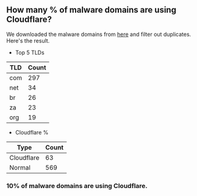 ## How many % of malware domains are using Cloudflare?


We downloaded the malware domains from [here](https://urlhaus.abuse.ch) and filter out duplicates.
Here's the result.


[//]: # (start replacement)


- Top 5 TLDs

| TLD | Count |
| --- | --- |
| com | 297 |
| net | 34 |
| br | 26 |
| za | 23 |
| org | 19 |


- Cloudflare %

| Type | Count |
| --- | --- |
| Cloudflare | 63 |
| Normal | 569 |


### 10% of malware domains are using Cloudflare.